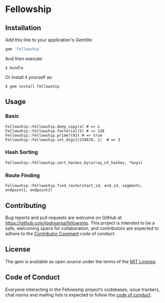 # Fellowship

## Installation

Add this line to your application's Gemfile:

```ruby
gem 'fellowship'
```

And then execute:

    $ bundle

Or install it yourself as:

    $ gem install fellowship

## Usage

### Basic
```
Fellowship::Fellowship.deep_copy(x) # => x
Fellowship::Fellowship.factorial(5) # => 120
Fellowship::Fellowship.prime?(83) # => true
Fellowship::Fellowship.int_digit(234678, 1)  # => 3
```

### Hash Sorting
```
Fellowship::Fellowship.sort_hashes_by(array_of_hashes, *keys)
```

### Route Finding

```
Fellowship::Fellowship.find_route(start_id, end_id, segments, endpoint1, endpoint2)
```

## Contributing

Bug reports and pull requests are welcome on GitHub at https://github.com/joshsarna/fellowship. This project is intended to be a safe, welcoming space for collaboration, and contributors are expected to adhere to the [Contributor Covenant](http://contributor-covenant.org) code of conduct.

## License

The gem is available as open source under the terms of the [MIT License](https://opensource.org/licenses/MIT).

## Code of Conduct

Everyone interacting in the Fellowship project’s codebases, issue trackers, chat rooms and mailing lists is expected to follow the [code of conduct](https://github.com/[USERNAME]/fellowship/blob/master/CODE_OF_CONDUCT.md).
